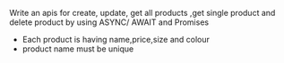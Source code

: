 Write an apis for create, update, get all products ,get single product and delete product by using ASYNC/ AWAIT and Promises

- Each product is having name,price,size and colour
- product name must be unique